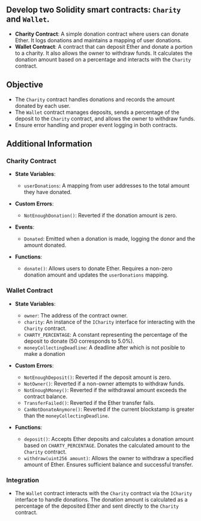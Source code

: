 ## Develop two Solidity smart contracts: `Charity` and `Wallet`.

- **Charity Contract**: A simple donation contract where users can donate Ether. It logs donations and maintains a mapping of user donations.
- **Wallet Contract**: A contract that can deposit Ether and donate a portion to a charity. It also allows the owner to withdraw funds. It calculates the donation amount based on a percentage and interacts with the `Charity` contract.

## Objective

- The `Charity` contract handles donations and records the amount donated by each user.
- The `Wallet` contract manages deposits, sends a percentage of the deposit to the `Charity` contract, and allows the owner to withdraw funds.
- Ensure error handling and proper event logging in both contracts.

## Additional Information

### Charity Contract

- **State Variables**:

  - `userDonations`: A mapping from user addresses to the total amount they have donated.

- **Custom Errors**:

  - `NotEnoughDonation()`: Reverted if the donation amount is zero.

- **Events**:

  - `Donated`: Emitted when a donation is made, logging the donor and the amount donated.

- **Functions**:
  - `donate()`: Allows users to donate Ether. Requires a non-zero donation amount and updates the `userDonations` mapping.

### Wallet Contract

- **State Variables**:

  - `owner`: The address of the contract owner.
  - `charity`: An instance of the `ICharity` interface for interacting with the `Charity` contract.
  - `CHARTY_PERCENTAGE`: A constant representing the percentage of the deposit to donate (50 corresponds to 5.0%).
  - `moneyCollectingDeadline`: A deadline after which is not posible to make a donation

- **Custom Errors**:

  - `NotEnoughDeposit()`: Reverted if the deposit amount is zero.
  - `NotOwner()`: Reverted if a non-owner attempts to withdraw funds.
  - `NotEnoughMoney()`: Reverted if the withdrawal amount exceeds the contract balance.
  - `TransferFailed()`: Reverted if the Ether transfer fails.
  - `CanNotDonateAnymore()`: Reverted if the current blockstamp is greater than the `moneyCollectingDeadline`.

- **Functions**:
  - `deposit()`: Accepts Ether deposits and calculates a donation amount based on `CHARTY_PERCENTAGE`. Donates the calculated amount to the `Charity` contract.
  - `withdraw(uint256 amount)`: Allows the owner to withdraw a specified amount of Ether. Ensures sufficient balance and successful transfer.

### Integration

- The `Wallet` contract interacts with the `Charity` contract via the `ICharity` interface to handle donations. The donation amount is calculated as a percentage of the deposited Ether and sent directly to the `Charity` contract.
